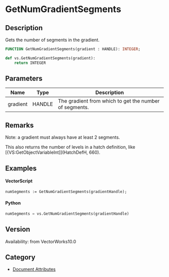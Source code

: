 # GetNumGradientSegments

## Description
Gets the number of segments in the gradient.

```pascal
FUNCTION GetNumGradientSegments(gradient : HANDLE): INTEGER;
```

```python
def vs.GetNumGradientSegments(gradient):
    return INTEGER
```

## Parameters
|Name|Type|Description|
|---|---|---|
|gradient|HANDLE|The gradient from which to get the number of segments.|

## Remarks
Note: a gradient must always have at least 2 segments.

This also returns the number of levels in a hatch definition, like [{VS:GetObjectVariableInt]](HatchDefH, 660).

## Examples
#### VectorScript ####
```pascal
numSegments := GetNumGradientSegments(gradientHandle);
```
#### Python ####
```python
numSegments = vs.GetNumGradientSegments(gradientHandle)
```

## Version
Availability: from VectorWorks10.0

## Category
* [Document Attributes](../Categories/Document%20Attributes.md)
